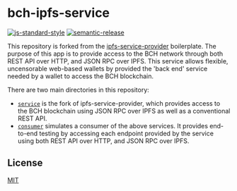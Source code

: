 # bch-ipfs-service

[![js-standard-style](https://img.shields.io/badge/code%20style-standard-brightgreen.svg)](http://standardjs.com) [![semantic-release](https://img.shields.io/badge/%20%20%F0%9F%93%A6%F0%9F%9A%80-semantic--release-e10079.svg)](https://github.com/semantic-release/semantic-release)

This repository is forked from the [ipfs-service-provider](https://github.com/Permissionless-Software-Foundation/ipfs-service-provider) boilerplate. The purpose of this app is to provide access to the BCH network through both REST API over HTTP, and JSON RPC over IPFS. This service allows flexible, uncensorable web-based wallets by provided the 'back end' service needed by a wallet to access the BCH blockchain.

There are two main directories in this repository:

- [`service`](./service) is the fork of ipfs-service-provider, which provides access to the BCH blockchain using JSON RPC over IPFS as well as a conventional REST API.
- [`consumer`](./consumer) simulates a consumer of the above services. It provides end-to-end testing by accessing each endpoint provided by the service using both REST API over HTTP, and JSON RPC over IPFS.

## License

[MIT](LICENSE.md)
